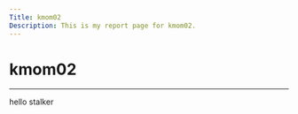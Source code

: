 ```yaml
---
Title: kmom02
Description: This is my report page for kmom02.
---
```


kmom02
==========================
<hr>

hello stalker
